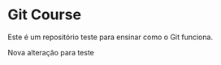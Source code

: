 <h1> Git Course </h1>
Este é um repositório teste para ensinar como o Git funciona.

Nova alteração para teste
